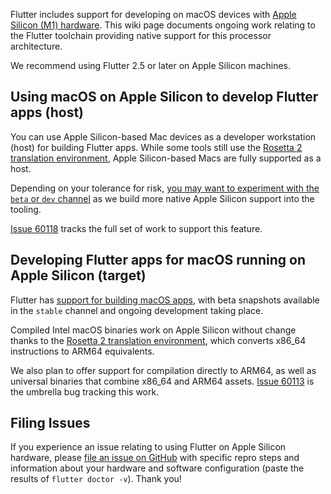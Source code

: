 Flutter includes support for developing on macOS devices with [Apple Silicon (M1) hardware](https://www.apple.com/mac/m1/). This wiki page documents ongoing work relating to the Flutter toolchain providing native support for this processor architecture.

We recommend using Flutter 2.5 or later on Apple Silicon machines. 

## Using macOS on Apple Silicon to develop Flutter apps (host)

You can use Apple Silicon-based Mac devices as a developer workstation (host) for building Flutter apps. While some tools still use the [Rosetta 2 translation environment](https://developer.apple.com/documentation/apple_silicon/about_the_rosetta_translation_environment), Apple Silicon-based Macs are fully supported as a host.

Depending on your tolerance for risk, [you may want to experiment with the `beta` or `dev` channel](https://flutter.dev/docs/development/tools/sdk/upgrading#switching-flutter-channels) as we build more native Apple Silicon support into the tooling.

[Issue 60118](https://github.com/flutter/flutter/issues/60118) tracks the full set of work to support this feature. 

## Developing Flutter apps for macOS running on Apple Silicon (target)

Flutter has [support for building macOS apps](https://flutter.dev/desktop), with beta snapshots available in the `stable` channel and ongoing development taking place.

Compiled Intel macOS binaries work on Apple Silicon without change thanks to the [Rosetta 2 translation environment](https://developer.apple.com/documentation/apple_silicon/about_the_rosetta_translation_environment), which converts x86_64 instructions to ARM64 equivalents.

We also plan to offer support for compilation directly to ARM64, as well as universal binaries that combine x86_64 and ARM64 assets. [Issue 60113](https://github.com/flutter/flutter/issues/60113) is the umbrella bug tracking this work.

## Filing Issues

If you experience an issue relating to using Flutter on Apple Silicon hardware, please [file an issue on GitHub](https://github.com/flutter/flutter/issues/new?assignees=&labels=&template=1_activation.md&title=) with specific repro steps and information about your hardware and software configuration (paste the results of `flutter doctor -v`). Thank you!